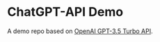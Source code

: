 # ChatGPT-API Demo

A demo repo based on [OpenAI GPT-3.5 Turbo API](https://github.com/ddiu8081/chatgpt-demo).


